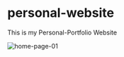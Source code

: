 # personal-website
This is my Personal-Portfolio Website

![home-page-01](https://github.com/anjali80/personal-website/assets/123894313/0e5f1ac7-eaa8-4d8d-975f-8a09a3c3e9ce)
